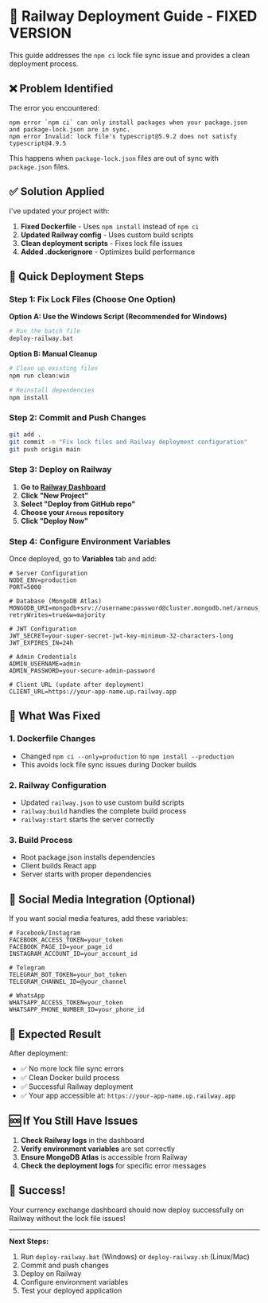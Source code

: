 # 🚀 Railway Deployment Guide - FIXED VERSION

This guide addresses the `npm ci` lock file sync issue and provides a clean deployment process.

## ❌ Problem Identified

The error you encountered:
```
npm error `npm ci` can only install packages when your package.json and package-lock.json are in sync.
npm error Invalid: lock file's typescript@5.9.2 does not satisfy typescript@4.9.5
```

This happens when `package-lock.json` files are out of sync with `package.json` files.

## ✅ Solution Applied

I've updated your project with:
1. **Fixed Dockerfile** - Uses `npm install` instead of `npm ci`
2. **Updated Railway config** - Uses custom build scripts
3. **Clean deployment scripts** - Fixes lock file issues
4. **Added .dockerignore** - Optimizes build performance

## 🚀 Quick Deployment Steps

### Step 1: Fix Lock Files (Choose One Option)

**Option A: Use the Windows Script (Recommended for Windows)**
```bash
# Run the batch file
deploy-railway.bat
```

**Option B: Manual Cleanup**
```bash
# Clean up existing files
npm run clean:win

# Reinstall dependencies
npm install
```

### Step 2: Commit and Push Changes
```bash
git add .
git commit -m "Fix lock files and Railway deployment configuration"
git push origin main
```

### Step 3: Deploy on Railway

1. **Go to [Railway Dashboard](https://railway.app/dashboard)**
2. **Click "New Project"**
3. **Select "Deploy from GitHub repo"**
4. **Choose your `Arnous` repository**
5. **Click "Deploy Now"**

### Step 4: Configure Environment Variables

Once deployed, go to **Variables** tab and add:

```env
# Server Configuration
NODE_ENV=production
PORT=5000

# Database (MongoDB Atlas)
MONGODB_URI=mongodb+srv://username:password@cluster.mongodb.net/arnous_exchange?retryWrites=true&w=majority

# JWT Configuration
JWT_SECRET=your-super-secret-jwt-key-minimum-32-characters-long
JWT_EXPIRES_IN=24h

# Admin Credentials
ADMIN_USERNAME=admin
ADMIN_PASSWORD=your-secure-admin-password

# Client URL (update after deployment)
CLIENT_URL=https://your-app-name.up.railway.app
```

## 🔧 What Was Fixed

### 1. Dockerfile Changes
- Changed `npm ci --only=production` to `npm install --production`
- This avoids lock file sync issues during Docker builds

### 2. Railway Configuration
- Updated `railway.json` to use custom build scripts
- `railway:build` handles the complete build process
- `railway:start` starts the server correctly

### 3. Build Process
- Root package.json installs dependencies
- Client builds React app
- Server starts with proper dependencies

## 📱 Social Media Integration (Optional)

If you want social media features, add these variables:

```env
# Facebook/Instagram
FACEBOOK_ACCESS_TOKEN=your_token
FACEBOOK_PAGE_ID=your_page_id
INSTAGRAM_ACCOUNT_ID=your_account_id

# Telegram
TELEGRAM_BOT_TOKEN=your_bot_token
TELEGRAM_CHANNEL_ID=@your_channel

# WhatsApp
WHATSAPP_ACCESS_TOKEN=your_token
WHATSAPP_PHONE_NUMBER_ID=your_phone_id
```

## 🎯 Expected Result

After deployment:
- ✅ No more lock file sync errors
- ✅ Clean Docker build process
- ✅ Successful Railway deployment
- ✅ Your app accessible at: `https://your-app-name.up.railway.app`

## 🆘 If You Still Have Issues

1. **Check Railway logs** in the dashboard
2. **Verify environment variables** are set correctly
3. **Ensure MongoDB Atlas** is accessible from Railway
4. **Check the deployment logs** for specific error messages

## 🎉 Success!

Your currency exchange dashboard should now deploy successfully on Railway without the lock file issues!

---

**Next Steps:**
1. Run `deploy-railway.bat` (Windows) or `deploy-railway.sh` (Linux/Mac)
2. Commit and push changes
3. Deploy on Railway
4. Configure environment variables
5. Test your deployed application
